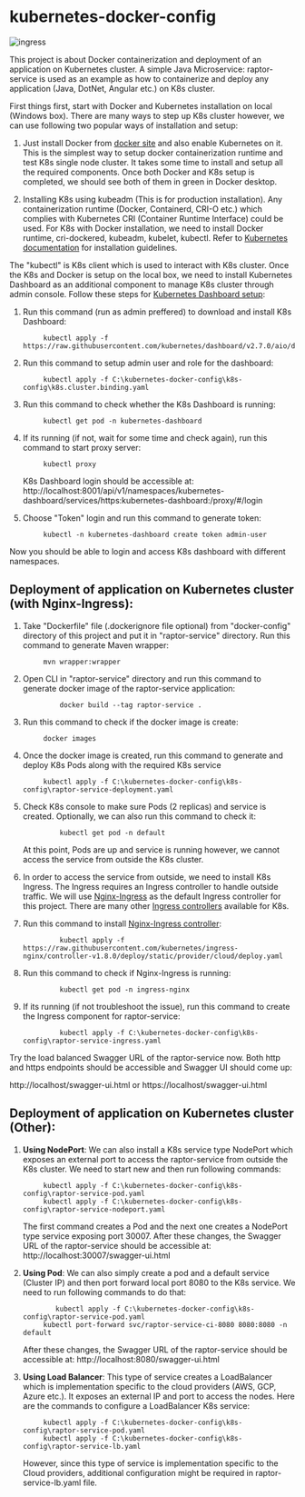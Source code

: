 # kubernetes-docker-config

![ingress](https://github.com/irfan-nagoo/kubernetes-docker-config/assets/96521607/b723ada4-0139-49d7-b223-02153d6d77b0)


This project is about Docker containerization and deployment of an application on Kubernetes cluster. A simple Java Microservice: raptor-service is used as an example as how to containerize and deploy any application (Java, DotNet, Angular etc.) on K8s cluster.


First things first, start with Docker and Kubernetes installation on local (Windows box). There are many ways to step up K8s cluster however, we can use following two popular ways of installation and setup:

1. Just install Docker from [docker site](https://docs.docker.com/desktop/install/windows-install/) and also enable Kubernetes on it. This is the simplest way to setup docker containerization runtime and test K8s single node cluster. It takes some time to install and setup all the required components. Once both Docker and K8s setup is completed, we should see both of them in green in Docker desktop.

2. Installing K8s using kubeadm (This is for production installation). Any containerization runtime (Docker, Containerd, CRI-O etc.) which complies with Kubernetes CRI (Container Runtime Interface) could be used. For K8s with Docker installation, we need to install Docker runtime, cri-dockered, kubeadm, kubelet, kubectl. Refer to [Kubernetes documentation](https://kubernetes.io/docs/setup/production-environment/tools/kubeadm/install-kubeadm/) for installation guidelines.

The "kubectl" is K8s client which is used to interact with K8s cluster. Once the K8s and Docker is setup on the local box, we need to install Kubernetes Dashboard as an additional component to manage K8s cluster through admin console. Follow these steps for [Kubernetes Dashboard setup](https://kubernetes.io/docs/tasks/access-application-cluster/web-ui-dashboard/):

1. Run this command (run as admin preffered) to download and install K8s Dashboard:
		
			kubectl apply -f https://raw.githubusercontent.com/kubernetes/dashboard/v2.7.0/aio/deploy/recommended.yaml
					
2. Run this command to setup admin user and role for the dashboard:
		
			kubectl apply -f C:\kubernetes-docker-config\k8s-config\k8s.cluster.binding.yaml
					
3. Run this command to check whether the K8s Dashboard is running:
					
			kubectl get pod -n kubernetes-dashboard
					
4. If its running (if not, wait for some time and check again), run this command to start proxy server:
		
			kubectl proxy
					
	K8s Dashboard login should be accessible at: http://localhost:8001/api/v1/namespaces/kubernetes-dashboard/services/https:kubernetes-dashboard:/proxy/#/login

5. Choose "Token" login and run this command to generate token:

			kubectl -n kubernetes-dashboard create token admin-user
					

Now you should be able to login and access K8s dashboard with different namespaces.
				
	
	
## Deployment of application on Kubernetes cluster (with Nginx-Ingress):

1. Take "Dockerfile" file (.dockerignore file optional) from "docker-config" directory of this project and put it in "raptor-service" directory. Run this command to generate Maven wrapper:

			mvn wrapper:wrapper
	       
2. Open CLI in "raptor-service" directory and run this command to generate docker image of the raptor-service application:
				
            	docker build --tag raptor-service .
					
3. Run this command to check if the docker image is create:

			docker images

4. Once the docker image is created,  run this command to generate and deploy K8s Pods along with the required K8s service

			kubectl apply -f C:\kubernetes-docker-config\k8s-config\raptor-service-deployment.yaml

5. Check K8s console to make sure Pods (2 replicas) and service is created. Optionally, we can also run this command to check it:

		    	kubectl get pod -n default
					
    At this point, Pods are up and service is running however, we cannot access the service from outside the K8s cluster.
					
6. In order to access the service from outside, we need to install K8s Ingress. The Ingress requires an Ingress controller to handle outside traffic. We will use [Nginx-Ingress](https://docs.nginx.com/nginx-ingress-controller/intro/overview/) as the default Ingress controller for this project. There are many other [Ingress controllers](https://kubernetes.io/docs/concepts/services-networking/ingress-controllers/) available for K8s.
		
7. Run this command to install [Nginx-Ingress controller](https://kubernetes.github.io/ingress-nginx/deploy/):
		
		    	kubectl apply -f https://raw.githubusercontent.com/kubernetes/ingress-nginx/controller-v1.8.0/deploy/static/provider/cloud/deploy.yaml
			
8. Run this command to check if Nginx-Ingress is running:

		    	kubectl get pod -n ingress-nginx
		
9. If its running (if not troubleshoot the issue), run this command to create the Ingress component for raptor-service:

		    	kubectl apply -f C:\kubernetes-docker-config\k8s-config\raptor-service-ingress.yaml
					

Try the load balanced Swagger URL of the raptor-service now. Both http and https endpoints should be accessible and Swagger UI should come up:

http://localhost/swagger-ui.html  or https://localhost/swagger-ui.html
		
		
## Deployment of application on Kubernetes cluster (Other):


1. **Using NodePort**: We can also install a K8s service type NodePort which exposes an external port to access the raptor-service from outside the K8s cluster. We need to start new and then run following commands:

			kubectl apply -f C:\kubernetes-docker-config\k8s-config\raptor-service-pod.yaml
			kubectl apply -f C:\kubernetes-docker-config\k8s-config\raptor-service-nodeport.yaml
			
   The first command creates a Pod and the next one creates a NodePort type service exposing port 30007. After these changes, the Swagger URL of the raptor-service should be accessible at: http://localhost:30007/swagger-ui.html
   
2. **Using Pod**: We can also simply create a pod and a default service (Cluster IP) and then port forward local port 8080 to the K8s service. We need to run following commands to do that:

		       kubectl apply -f C:\kubernetes-docker-config\k8s-config\raptor-service-pod.yaml
			kubectl port-forward svc/raptor-service-ci-8080 8080:8080 -n default

   After these changes, the Swagger URL of the raptor-service should be accessible at: http://localhost:8080/swagger-ui.html

3. **Using Load Balancer**: This type of service creates a LoadBalancer which is implementation specific to the cloud providers (AWS, GCP, Azure etc.). It exposes an external IP and port to access the nodes. Here are the commands to configure a LoadBalancer K8s service:

			kubectl apply -f C:\kubernetes-docker-config\k8s-config\raptor-service-pod.yaml
			kubectl apply -f C:\kubernetes-docker-config\k8s-config\raptor-service-lb.yaml
			
    However, since this type of service is implementation specific to the Cloud providers, additional configuration might be required in raptor-service-lb.yaml file. 
    
    
   
